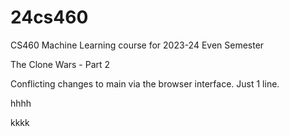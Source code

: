 # 24cs460
CS460 Machine Learning course for 2023-24 Even Semester

The Clone Wars - Part 2

Conflicting changes to main via the browser interface. Just 1 line. 
 

hhhh

 kkkk